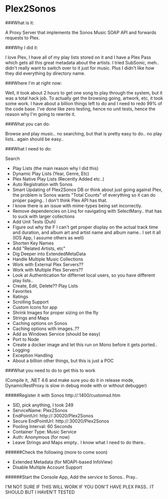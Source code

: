 # Plex2Sonos

###What is it:

A Proxy Server that implements the Sonos Music SOAP API and forwards requests to Plex.

###Why I did it:

I love Plex, I have all of my play lists stored on it and I have a Plex Pass which gets all this great metadata about the artists.  I tried SubSonic, meh.. didn't really want to switch over to it
just for music.  Plus I didn't like how they did everything by directory name.

###Where I'm at right now:

Well, it took about 2 hours to get one song to play through the system, but it was a total hack job.  To actually get the browsing going, artwork, etc, it took some work.  I have about a billion things
left to do and I need to redo 99% of the code base.  I've done like zero testing, hence no unit tests, hence the reason why I'm going to rewrite it.

###What you can do:

Browse and play music.. no searching, but that is pretty easy to do.. no play lists.. again should be easy..

###What I need to do:

Search
* Play Lists (the main reason why I did this)
* Dynamic Play Lists (Year, Genre, Etc)
* Plex Native Play Lists (Recently Added etc..)
* Auto Registration with Sonos
* Smart Updating of Plex2Sonos DB or think about just going against Plex, the problem is Sonos wants "Total Counts" of everything so it can do proper paging.. I don't think Plex API has that.
* I know there is an issue with mime-types being set incorrectly.
* Remove dependencies on Linq for navigating with SelectMany.. that has to suck with larger collections
* Add Unit Tests (Duh)
* Figure out why the F I can't get proper display on the actual track time and duration, and album art and artist name and album name.. I set it all (IOS App, I assume others as well)
* Shorten Key Names
* Add "Related Artists, etc"
* Dig Deeper into ExtendedMetaData
* Handle Multiple Music Collections
* Work with External Plex Servers??
* Work with Multiple Plex Servers??
* Look at Authentication for differnet local users, so you have different play lists..
* Create, Edit, Delete?? Play Lists
* Favorites
* Ratings
* Scrolling Support
* Custom Icons for app
* Shrink Images for proper sizing on the fly
* Strings and Maps
* Caching options on Sonos
* Caching options with images..??
* Add as Windows Service (should be easy)
* Port to Node 
* Create a docker image and let this run on Mono before it gets ported..
* Logging
* Exception Handling
* About a billion other things, but this is just a POC

###What you need to do to get this to work

(Compile it, .NET 4.6 and make sure you do it in release mode, DynamicRestProxy is slow in debug mode with or without debugger)

#####Register it with Sonos 
http://<YOURSONOSBOX>:1400/customsd.htm

* SID, pick anything, I took 249
* ServiceName: Plex2Sonos
* EndPointUrl: http://<IP OF WHERE YOU RUN THE CONSOLE APP>:30020/Plex2Sonos
* Secure EndPointUrl: http://<IP OF WHERE YOU RUN THE CONSOLE APP>:30020/Plex2Sonos
* Pooling Interval: 60 Seconds
* Container Type: Music Service
* Auth: Anonymous (for now)
* Leave Strings and Maps empty.. I know what I need to do there..

######Check the following (more to come soon)
* Extended Metadata (for MOAPI-based InfoView)
* Disable Multiple Account Support

######Start the Console App, Add the service to Sonos.. Pray..

I'M NOT SURE IF THIS WILL WORK IF YOU DON'T HAVE PLEX PASS.. IT SHOULD BUT I HAVEN'T TESTED

